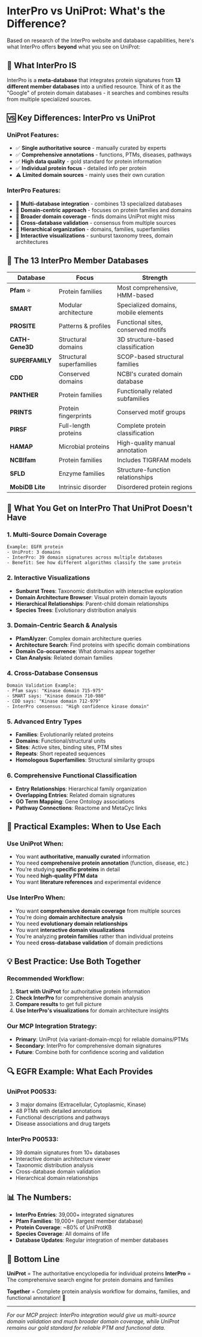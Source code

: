 # InterPro vs UniProt: What's the Difference?

Based on research of the InterPro website and database capabilities, here's what InterPro offers **beyond** what you see on UniProt:

## 🔬 **What InterPro IS**

InterPro is a **meta-database** that integrates protein signatures from **13 different member databases** into a unified resource. Think of it as the "Google" of protein domain databases - it searches and combines results from multiple specialized sources.

## 🆚 **Key Differences: InterPro vs UniProt**

### **UniProt Features:**
- ✅ **Single authoritative source** - manually curated by experts
- ✅ **Comprehensive annotations** - functions, PTMs, diseases, pathways
- ✅ **High data quality** - gold standard for protein information
- ✅ **Individual protein focus** - detailed info per protein
- ⚠️ **Limited domain sources** - mainly uses their own curation

### **InterPro Features:**
- 🌟 **Multi-database integration** - combines 13 specialized databases
- 🌟 **Domain-centric approach** - focuses on protein families and domains
- 🌟 **Broader domain coverage** - finds domains UniProt might miss
- 🌟 **Cross-database validation** - consensus from multiple sources
- 🌟 **Hierarchical organization** - domains, families, superfamilies
- 🌟 **Interactive visualizations** - sunburst taxonomy trees, domain architectures

## 🔗 **The 13 InterPro Member Databases**

| Database | Focus | Strength |
|----------|--------|----------|
| **Pfam** ⭐ | Protein families | Most comprehensive, HMM-based |
| **SMART** | Modular architecture | Specialized domains, mobile elements |
| **PROSITE** | Patterns & profiles | Functional sites, conserved motifs |
| **CATH-Gene3D** | Structural domains | 3D structure-based classification |
| **SUPERFAMILY** | Structural superfamilies | SCOP-based structural families |
| **CDD** | Conserved domains | NCBI's curated domain database |
| **PANTHER** | Protein families | Functionally related subfamilies |
| **PRINTS** | Protein fingerprints | Conserved motif groups |
| **PIRSF** | Full-length proteins | Complete protein classification |
| **HAMAP** | Microbial proteins | High-quality manual annotation |
| **NCBIfam** | Protein families | Includes TIGRFAM models |
| **SFLD** | Enzyme families | Structure-function relationships |
| **MobiDB Lite** | Intrinsic disorder | Disordered protein regions |

## 🎯 **What You Get on InterPro That UniProt Doesn't Have**

### **1. Multi-Source Domain Coverage**
```
Example: EGFR protein
- UniProt: 3 domains
- InterPro: 39 domain signatures across multiple databases
- Benefit: See how different algorithms classify the same protein
```

### **2. Interactive Visualizations**
- **Sunburst Trees**: Taxonomic distribution with interactive exploration
- **Domain Architecture Browser**: Visual protein domain layouts
- **Hierarchical Relationships**: Parent-child domain relationships
- **Species Trees**: Evolutionary distribution analysis

### **3. Domain-Centric Search & Analysis**
- **PfamAlyzer**: Complex domain architecture queries
- **Architecture Search**: Find proteins with specific domain combinations
- **Domain Co-occurrence**: What domains appear together
- **Clan Analysis**: Related domain families

### **4. Cross-Database Consensus**
```
Domain Validation Example:
- Pfam says: "Kinase domain 715-975"
- SMART says: "Kinase domain 710-980" 
- CDD says: "Kinase domain 712-979"
- InterPro consensus: "High confidence kinase domain"
```

### **5. Advanced Entry Types**
- **Families**: Evolutionarily related proteins
- **Domains**: Functional/structural units  
- **Sites**: Active sites, binding sites, PTM sites
- **Repeats**: Short repeated sequences
- **Homologous Superfamilies**: Structural similarity groups

### **6. Comprehensive Functional Classification**
- **Entry Relationships**: Hierarchical family organization
- **Overlapping Entries**: Related domain signatures
- **GO Term Mapping**: Gene Ontology associations
- **Pathway Connections**: Reactome and MetaCyc links

## 🚀 **Practical Examples: When to Use Each**

### **Use UniProt When:**
- You want **authoritative, manually curated** information
- You need **comprehensive protein annotation** (function, disease, etc.)
- You're studying **specific proteins** in detail
- You need **high-quality PTM data**
- You want **literature references** and experimental evidence

### **Use InterPro When:**
- You want **comprehensive domain coverage** from multiple sources
- You're doing **domain architecture analysis**
- You need **evolutionary domain relationships**
- You want **interactive domain visualizations**
- You're analyzing **protein families** rather than individual proteins
- You need **cross-database validation** of domain predictions

## 💡 **Best Practice: Use Both Together**

### **Recommended Workflow:**
1. **Start with UniProt** for authoritative protein information
2. **Check InterPro** for comprehensive domain analysis
3. **Compare results** to get full picture
4. **Use InterPro's visualizations** for domain architecture insights

### **Our MCP Integration Strategy:**
- **Primary**: UniProt (via variant-domain-mcp) for reliable domains/PTMs
- **Secondary**: InterPro for comprehensive domain signatures  
- **Future**: Combine both for confidence scoring and validation

## 🔍 **EGFR Example: What Each Provides**

### **UniProt P00533:**
- 3 major domains (Extracellular, Cytoplasmic, Kinase)
- 48 PTMs with detailed annotations
- Functional descriptions and pathways
- Disease associations and drug targets

### **InterPro P00533:**
- 39 domain signatures from 10+ databases
- Interactive domain architecture viewer
- Taxonomic distribution analysis
- Cross-database domain validation
- Hierarchical domain relationships

## 📊 **The Numbers:**
- **InterPro Entries**: 39,000+ integrated signatures
- **Pfam Families**: 19,000+ (largest member database)
- **Protein Coverage**: ~80% of UniProtKB
- **Species Coverage**: All domains of life
- **Database Updates**: Regular integration of member databases

## 🎯 **Bottom Line**

**UniProt** = The authoritative encyclopedia for individual proteins
**InterPro** = The comprehensive search engine for protein domains and families

**Together** = Complete protein analysis workflow for domains, families, and functional annotation! 🚀

---

*For our MCP project: InterPro integration would give us multi-source domain validation and much broader domain coverage, while UniProt remains our gold standard for reliable PTM and functional data.* 